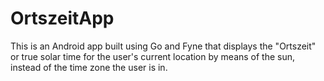# OrtszeitApp
This is an Android app built using Go and Fyne that displays the "Ortszeit" or true solar time for the user's current location by means of the sun, instead of the time zone the user is in.
